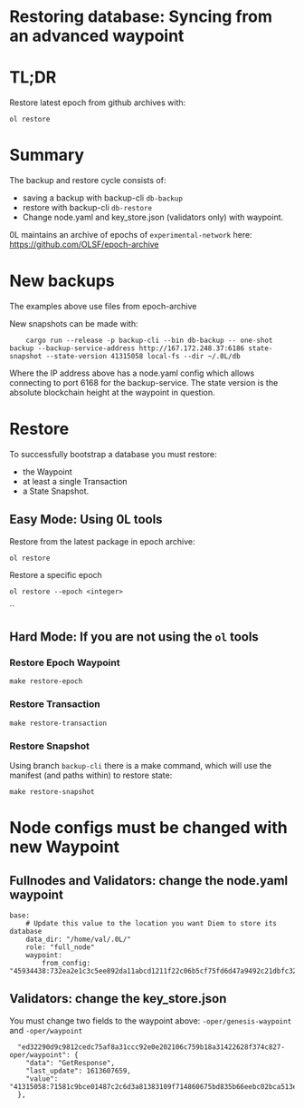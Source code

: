 # Restoring database: Syncing from an advanced waypoint

# TL;DR

Restore latest epoch from github archives with: 
```
ol restore
```

# Summary

The backup and restore cycle consists of:

- saving a backup with backup-cli `db-backup`
- restore with backup-cli `db-restore`
- Change node.yaml and key_store.json (validators only) with waypoint.

0L maintains an archive of epochs of `experimental-network` here: https://github.com/OLSF/epoch-archive

# New backups

The examples above use files from epoch-archive

New snapshots can be made with:

```
	cargo run --release -p backup-cli --bin db-backup -- one-shot backup --backup-service-address http://167.172.248.37:6186 state-snapshot --state-version 41315058 local-fs --dir ~/.0L/db
```

Where the IP address above has a node.yaml config which allows connecting to port 6168 for the backup-service. The state version is the absolute blockchain height at the waypoint in question.

# Restore

To successfully bootstrap a database you must restore:

- the Waypoint
- at least a single Transaction
- a State Snapshot.

## Easy Mode: Using 0L tools

Restore from the latest package in epoch archive:
```
ol restore
```

Restore a specific epoch
```
ol restore --epoch <integer>
```


``

## Hard Mode: If you are not using the `ol` tools

### Restore Epoch Waypoint

`make restore-epoch`

### Restore Transaction

`make restore-transaction`

### Restore Snapshot

Using branch `backup-cli` there is a make command, which will use the manifest (and paths within) to restore state:

`make restore-snapshot`

# Node configs must be changed with new Waypoint
## Fullnodes and Validators: change the node.yaml waypoint

```
base:
    # Update this value to the location you want Diem to store its database
    data_dir: "/home/val/.0L/"
    role: "full_node"
    waypoint: 
        from_config: "45934438:732ea2e1c3c5ee892da11abcd1211f22c06b5cf75fd6d47a9492c21dbfc32a46"
```

## Validators: change the key_store.json
You must change two fields to the waypoint above: `-oper/genesis-waypoint` and `-oper/waypoint`

```
  "ed32290d9c9812cedc75af8a31ccc92e0e202106c759b18a31422628f374c827-oper/waypoint": {
    "data": "GetResponse",
    "last_update": 1613607659,
    "value": "41315058:71581c9bce01487c2c6d3a81383109f714860675bd835b66eebc02bca513e8e4"
  },
```

